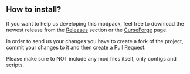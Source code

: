 ## How to install?

If you want to help us developing this modpack, feel free to download the newest release from the <a href="https://github.com/UeberallGebannt/Zombie-Wasteland/releases">Releases</a> section or the <a href="https://www.curseforge.com/minecraft/modpacks/zombie-wasteland">CurseForge</a> page.

In order to send us your changes you have to create a fork of the project, commit your changes to it and then create a Pull Request.

Please make sure to NOT include any mod files itself, only configs and scripts.
